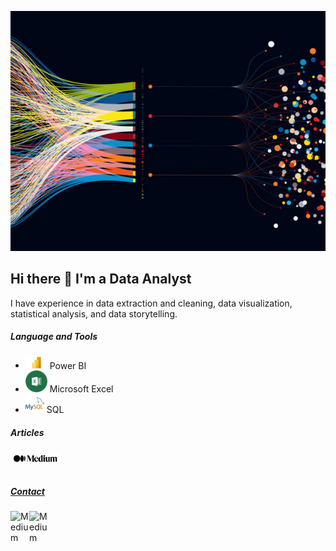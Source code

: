 ![](istockphoto.jpg)
## Hi there 👋 I'm a Data Analyst
I have experience in data extraction and cleaning, data visualization, statistical analysis, and data storytelling.

##### Language and Tools
* <img alig="left" alt="Power BI" width="35px" src="Microsoft-Power-BI-Logo.png" /> Power BI
* <img alig="left" alt="Excel" width="35px" src="excel_png.png" /> Microsoft Excel
* <img alig="left" alt="My SQL" width="30px" src="download.png" /> SQL

##### Articles
<a href="https://medium.com/@godwalterurassa"><img align="left" alt="Medium" width="80px" src="medium.png" />

<br />
<br />

##### Contact
<a href="godwalterurassa@gmail.com"><img align="left" alt="Medium" width="30px" src="https://www.freeiconspng.com/uploads/gmail-icon-0.png" />
<a href="https://www.linkedin.com/in/godbless-urassa?lipi=urn%3Ali%3Apage%3Ad_flagship3_profile_view_base_contact_details%3BWpAS%2B4QURb%2BZ0rpk1N3RnA%3D%3D)"><img align="left" alt="Medium" width="30px" src="https://www.freeiconspng.com/uploads/linkedin-logo-3.png" />
